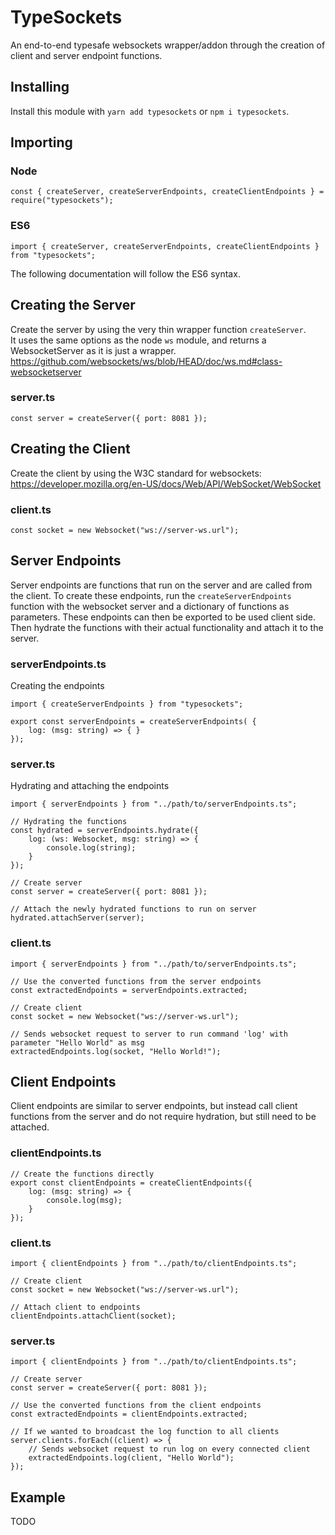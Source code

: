 #  TypeSockets
An end-to-end typesafe websockets wrapper/addon through the creation of client and server endpoint functions.

## Installing
Install this module with `yarn add typesockets` or `npm i typesockets`.

## Importing
### Node
```TS
const { createServer, createServerEndpoints, createClientEndpoints } = require("typesockets");
```
### ES6
```TS
import { createServer, createServerEndpoints, createClientEndpoints } from "typesockets";
```
The following documentation will follow the ES6 syntax.

## Creating the Server
Create the server by using the very thin wrapper function `createServer`.
<br/>
It uses the same options as the node `ws` module, and returns a WebsocketServer as it is just a wrapper.
<br/>
https://github.com/websockets/ws/blob/HEAD/doc/ws.md#class-websocketserver
### server.ts
```TS
const server = createServer({ port: 8081 });
```

## Creating the Client
Create the client by using the W3C standard for websockets:
<br/>
https://developer.mozilla.org/en-US/docs/Web/API/WebSocket/WebSocket
<br/>
### client.ts
```TS
const socket = new Websocket("ws://server-ws.url");
```

## Server Endpoints
Server endpoints are functions that run on the server and are called from the client. To create these endpoints, run the `createServerEndpoints` function with the websocket server and a dictionary of functions as parameters. These endpoints can then be exported to be used client side. Then hydrate the functions with their actual functionality and attach it to the server.

### serverEndpoints.ts
Creating the endpoints
```TS
import { createServerEndpoints } from "typesockets";

export const serverEndpoints = createServerEndpoints( {
    log: (msg: string) => { }
});
```

### server.ts
Hydrating and attaching the endpoints
```TS
import { serverEndpoints } from "../path/to/serverEndpoints.ts";

// Hydrating the functions
const hydrated = serverEndpoints.hydrate({
    log: (ws: Websocket, msg: string) => {
        console.log(string);
    }
});

// Create server
const server = createServer({ port: 8081 });

// Attach the newly hydrated functions to run on server
hydrated.attachServer(server);
```

### client.ts
```TS
import { serverEndpoints } from "../path/to/serverEndpoints.ts";

// Use the converted functions from the server endpoints
const extractedEndpoints = serverEndpoints.extracted;

// Create client
const socket = new Websocket("ws://server-ws.url");

// Sends websocket request to server to run command 'log' with parameter "Hello World" as msg
extractedEndpoints.log(socket, "Hello World!");
```

## Client Endpoints
Client endpoints are similar to server endpoints, but instead call client functions from the server and do not require hydration, but still need to be attached.

### clientEndpoints.ts
```TS
// Create the functions directly
export const clientEndpoints = createClientEndpoints({
    log: (msg: string) => {
        console.log(msg);
    }
});
```

### client.ts
```TS
import { clientEndpoints } from "../path/to/clientEndpoints.ts";

// Create client
const socket = new Websocket("ws://server-ws.url");

// Attach client to endpoints
clientEndpoints.attachClient(socket);
```

### server.ts
```TS
import { clientEndpoints } from "../path/to/clientEndpoints.ts";

// Create server
const server = createServer({ port: 8081 });

// Use the converted functions from the client endpoints
const extractedEndpoints = clientEndpoints.extracted;

// If we wanted to broadcast the log function to all clients
server.clients.forEach((client) => {
    // Sends websocket request to run log on every connected client
    extractedEndpoints.log(client, "Hello World");
});
```

## Example
TODO
